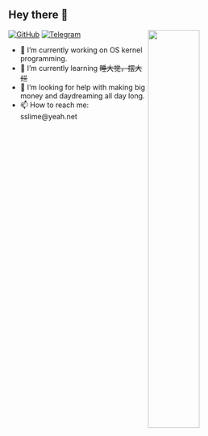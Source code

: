 ## Hey there 👋

<img align="right" block src="https://github-readme-stats.vercel.app/api?username=sslime336&show_icons=true&theme=dracula" width="45%" />

[![GitHub](https://img.shields.io/badge/github-%23100000.svg?&style=for-the-badge&logo=github&logoColor=white)](https://github.com/sslime336)
[![Telegram](https://img.shields.io/badge/telegram-%232B5278.svg?&style=for-the-badge&logo=telegram&logoColor=white)](https://t.me/sslime336)

<ul>
  <li>🔭 I’m currently working on OS kernel programming.</li>
  <li>🌱 I’m currently learning <del>睡大觉，摆大烂</del></li>
  <li>🤔 I’m looking for help with making big money and daydreaming all day long.</li>
  <li>📫 How to reach me: sslime@yeah.net</li>
</ul>
